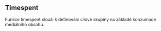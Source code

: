﻿---
categories: [kiwi]
layout: kiwi
---
## Timespent

Funkce timespent slouží k definování cílové skupiny na základě konzumace mediálního obsahu.